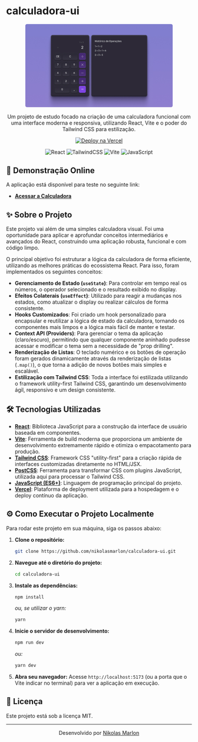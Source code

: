 #  calculadora-ui

<p align="center">
  <img alt="Prévia da Calculadora" src="./src/assets/calculadora-capa.jpg" width="400px">
  <br>  
</p>

<p align="center">
  Um projeto de estudo focado na criação de uma calculadora funcional com uma interface moderna e responsiva, utilizando React, Vite e o poder do Tailwind CSS para estilização.
</p>

<p align="center">
  <a href="https://calculadora-ui.vercel.app/">
    <img src="https://img.shields.io/badge/Acessar%20Deploy-black?style=for-the-badge&logo=vercel&logoColor=white" alt="Deploy na Vercel">
  </a>
</p>

<div align="center">

![React](https://img.shields.io/badge/React-20232A?style=for-the-badge&logo=react&logoColor=61DAFB)
![TailwindCSS](https://img.shields.io/badge/tailwindcss-%2338B2AC.svg?style=for-the-badge&logo=tailwind-css&logoColor=white)
![Vite](https://img.shields.io/badge/Vite-B73BFE?style=for-the-badge&logo=vite&logoColor=FFD62E)
![JavaScript](https://img.shields.io/badge/JavaScript-F7DF1E?style=for-the-badge&logo=javascript&logoColor=black)

</div>

## 🚀 Demonstração Online

A aplicação está disponível para teste no seguinte link:

-   **[Acessar a Calculadora](https://calculadora-ui.vercel.app/)**

## ✨ Sobre o Projeto

Este projeto vai além de uma simples calculadora visual. Foi uma oportunidade para aplicar e aprofundar conceitos intermediários e avançados do React, construindo uma aplicação robusta, funcional e com código limpo.

O principal objetivo foi estruturar a lógica da calculadora de forma eficiente, utilizando as melhores práticas do ecossistema React. Para isso, foram implementados os seguintes conceitos:

-   **Gerenciamento de Estado (`useState`)**: Para controlar em tempo real os números, o operador selecionado e o resultado exibido no display.
-   **Efeitos Colaterais (`useEffect`)**: Utilizado para reagir a mudanças nos estados, como atualizar o display ou realizar cálculos de forma consistente.
-   **Hooks Customizados**: Foi criado um hook personalizado para encapsular e reutilizar a lógica de estado da calculadora, tornando os componentes mais limpos e a lógica mais fácil de manter e testar.
-   **Context API (Providers)**: Para gerenciar o tema da aplicação (claro/escuro), permitindo que qualquer componente aninhado pudesse acessar e modificar o tema sem a necessidade de "prop drilling".
-   **Renderização de Listas**: O teclado numérico e os botões de operação foram gerados dinamicamente através da renderização de listas (`.map()`), o que torna a adição de novos botões mais simples e escalável.
-   **Estilização com Tailwind CSS**: Toda a interface foi estilizada utilizando o framework utility-first Tailwind CSS, garantindo um desenvolvimento ágil, responsivo e um design consistente.

## 🛠️ Tecnologias Utilizadas

-   **[React](https://react.dev/)**: Biblioteca JavaScript para a construção da interface de usuário baseada em componentes.
-   **[Vite](https://vitejs.dev/)**: Ferramenta de build moderna que proporciona um ambiente de desenvolvimento extremamente rápido e otimiza o empacotamento para produção.
-   **[Tailwind CSS](https://tailwindcss.com/)**: Framework CSS "utility-first" para a criação rápida de interfaces customizadas diretamente no HTML/JSX.
-   **[PostCSS](https://postcss.org/)**: Ferramenta para transformar CSS com plugins JavaScript, utilizada aqui para processar o Tailwind CSS.
-   **[JavaScript (ES6+)](https://developer.mozilla.org/pt-BR/docs/Web/JavaScript)**: Linguagem de programação principal do projeto.
-   **[Vercel](https://vercel.com/)**: Plataforma de deployment utilizada para a hospedagem e o deploy contínuo da aplicação.

## ⚙️ Como Executar o Projeto Localmente

Para rodar este projeto em sua máquina, siga os passos abaixo:

1.  **Clone o repositório:**
    ```bash
    git clone https://github.com/nikolasmarlon/calculadora-ui.git
    ```

2.  **Navegue até o diretório do projeto:**
    ```bash
    cd calculadora-ui
    ```

3.  **Instale as dependências:**
    ```bash
    npm install
    ```
    *ou, se utilizar o yarn:*
    ```bash
    yarn
    ```

4.  **Inicie o servidor de desenvolvimento:**
    ```bash
    npm run dev
    ```
    *ou:*
    ```bash
    yarn dev
    ```

5.  **Abra seu navegador:**
    Acesse `http://localhost:5173` (ou a porta que o Vite indicar no terminal) para ver a aplicação em execução.

## 📝 Licença

Este projeto está sob a licença MIT.

---
<p align="center">
  Desenvolvido por <a href="https://github.com/nikolasmarlon">Nikolas Marlon</a>
</p>